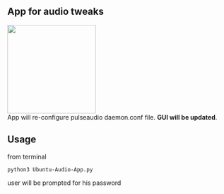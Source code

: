 ## App for audio tweaks
<img src="https://drive.google.com/uc?id=18Lkw2tAwmaeCZRVs6_P_eyWEjJu0Zsub" width="auto" height="200"/>
<br>
App will re-configure pulseaudio daemon.conf file. <strong>GUI will be updated</strong>.

## Usage
from terminal
```
python3 Ubuntu-Audio-App.py
```
user will be prompted for his password
